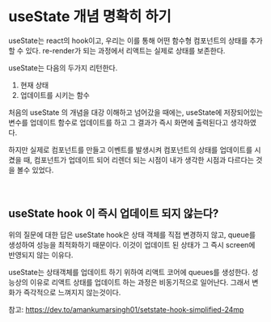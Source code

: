 # useState 개념 명확히 하기

useState는 react의 hook이고, 우리는 이를 통해 어떤 함수형 컴포넌트의 상태를 추가할 수 있다.
re-render가 되는 과정에서 리액트는 실제로 상태를 보존한다.

useState는 다음의 두가지 리턴한다.

1. 현재 상태
2. 업데이트를 시키는 함수

처음의 useState 의 개념을 대강 이해하고 넘어갔을 때에는, useState에 저장되어있는 변수를 업데이트 함수로 업데이트를 하고 그 결과가 즉시 화면에 출력된다고 생각하였다.

하지만 실제로 컴포넌트를 만들고 이벤트를 발생시켜 컴포넌트의 상태를 업데이트를 시켰을 때, 컴포넌트가 업데이트 되어 리렌더 되는 시점이 내가 생각한 시점과 다르다는 것을 볼수 있었다.

<br/>

## useState hook 이 즉시 업데이트 되지 않는다?

위의 질문에 대한 답은 useState hook은 상태 객체를 직접 변경하지 않고, queue를 생성하여 성능을 최적화하기 때문이다. 이것이 업데이트 된 상태가 그 즉시 screen에 반영되지 않는 이유다.

useState는 상태객체를 업데이트 하기 위하여 리액트 코어에 queues를 생성한다. 성능상의 이유로 리액트 상태를 업데이트 하는 과정은 비동기적으로 일어난다. 그래서 변화가 즉각적으로 느껴지지 않는것이다.

참고: https://dev.to/amankumarsingh01/setstate-hook-simplified-24mp
